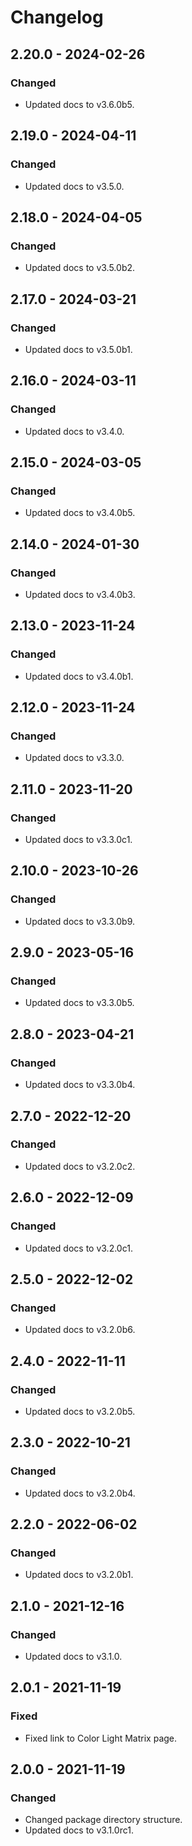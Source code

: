 # Changelog

<!-- refer to https://keepachangelog.com/en/1.0.0/ for guidance -->

## 2.20.0 - 2024-02-26

### Changed
- Updated docs to v3.6.0b5.

## 2.19.0 - 2024-04-11

### Changed
- Updated docs to v3.5.0.

## 2.18.0 - 2024-04-05

### Changed
- Updated docs to v3.5.0b2.

## 2.17.0 - 2024-03-21

### Changed
- Updated docs to v3.5.0b1.

## 2.16.0 - 2024-03-11

### Changed
- Updated docs to v3.4.0.

## 2.15.0 - 2024-03-05

### Changed
- Updated docs to v3.4.0b5.

## 2.14.0 - 2024-01-30

### Changed
- Updated docs to v3.4.0b3.

## 2.13.0 - 2023-11-24

### Changed
- Updated docs to v3.4.0b1.

## 2.12.0 - 2023-11-24

### Changed
- Updated docs to v3.3.0.

## 2.11.0 - 2023-11-20

### Changed
- Updated docs to v3.3.0c1.

## 2.10.0 - 2023-10-26

### Changed
- Updated docs to v3.3.0b9.

## 2.9.0 - 2023-05-16

### Changed
- Updated docs to v3.3.0b5.

## 2.8.0 - 2023-04-21

### Changed
- Updated docs to v3.3.0b4.

## 2.7.0 - 2022-12-20

### Changed
- Updated docs to v3.2.0c2.

## 2.6.0 - 2022-12-09

### Changed
- Updated docs to v3.2.0c1.

## 2.5.0 - 2022-12-02

### Changed
- Updated docs to v3.2.0b6.

## 2.4.0 - 2022-11-11

### Changed
- Updated docs to v3.2.0b5.

## 2.3.0 - 2022-10-21

### Changed
- Updated docs to v3.2.0b4.

## 2.2.0 - 2022-06-02

### Changed
- Updated docs to v3.2.0b1.

## 2.1.0 - 2021-12-16

### Changed
- Updated docs to v3.1.0.

## 2.0.1 - 2021-11-19

### Fixed
- Fixed link to Color Light Matrix page.

## 2.0.0 - 2021-11-19

### Changed
- Changed package directory structure.
- Updated docs to v3.1.0rc1.
